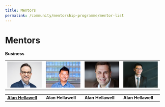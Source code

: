 ```yaml
---
title: Mentors
permalink: /community/mentorship-programme/mentor-list
---
```

<h1 style="text-align:centre;">Mentors</h1>

<b>Business</b>

<table width="600" cellpadding="15px" border="0px" cellspacing="0" align="center">
       <tr width="600">
         <td width="150"><img src="/images/mentor-list/alan-hellawell_300x230px.jpg" width="150"></td>
              <td width="150"><img src="/images/mentor-list/AndyTan_300X230px.jpg" width="150"></td>
              <td width="150"><img src="/images/mentor-list/Gustavo-Fuchs_300x230px.jpg" width="150"></td>
         <td width="150"><img src="/images/mentor-list/Tan-Toi-Ngee_300x230px.jpg" width="150"></td>
       </tr>
       </table>
<table width="600" cellpadding="15px" border="0px" cellspacing="0" align="center">
       <tr width="600">
              <td width="150"><b><a href="https://www.linkedin.com/in/alan-hellawell-96a3263/" target="_blank">Alan Hellawell</a></b></td>
              <td width="150"><b>Alan Hellawell</b></td>
              <td width="150"><b>Alan Hellawell</b></td>
         <td width="150"><b>Alan Hellawell</b></td>
       </tr>
       </table>

